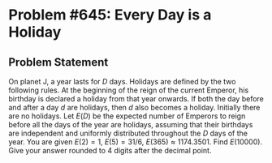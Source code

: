 # Problem #645: Every Day is a Holiday 

## Problem Statement 

On planet J, a year lasts for $D$ days. Holidays are defined by the two following rules.
At the beginning of the reign of the current Emperor, his birthday is declared a holiday from that year onwards.
If both the day before and after a day $d$ are holidays, then $d$ also becomes a holiday.
Initially there are no holidays. Let $E(D)$ be the expected number of Emperors to reign before all the days of the year are holidays, assuming that their birthdays are independent and uniformly distributed throughout the $D$ days of the year.
You are given $E(2)=1$, $E(5)=31/6$, $E(365)\approx 1174.3501$.
Find $E(10000)$. Give your answer rounded to 4 digits after the decimal point.
